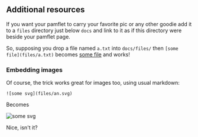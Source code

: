 Additional resources
--------------------

If you want your pamflet to carry your favorite pic or any other goodie add it 
to a `files` directory just below `docs` and link to it as if this directory 
were beside your pamflet page.

So, supposing you drop a file named `a.txt` into `docs/files/` then 
`[some file](files/a.txt)` becomes [some file](files/a.txt) and works!

### Embedding images 

Of course, the trick works great for images too, using usual markdown:
 
```
![some svg](files/an.svg)
```

Becomes

![some svg](files/an.svg)

Nice, isn't it?